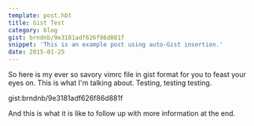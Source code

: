 ```yaml
---
template: post.hbt
title: Gist Test
category: blog
gist: brndnb/9e3181adf626f86d881f
snippet: 'This is an example post using auto-Gist insertion.'
date: 2015-01-25
---
```

So here is my ever so savory vimrc file in gist format for you to feast your
eyes on. This is what I'm talking about. Testing, testing testing.

gist:brndnb/9e3181adf626f86d881f

And this is what it is like to follow up with more information at the end.
